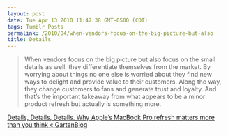 ```yaml
---
layout: post
date: Tue Apr 13 2010 11:47:38 GMT-0500 (CDT)
tags: Tumblr Posts
permalink: /2010/04/when-vendors-focus-on-the-big-picture-but-also
title: Details
---
```


> When vendors focus on the big picture but also focus on the small details as well, they differentiate themselves from the market. By worrying about things no one else is worried about they find new ways to delight and provide value to their customers. Along the way, they change customers to fans and generate trust and loyalty. And that’s the important takeaway from what appears to be a minor product refresh but actually is something more.

[Details, Details, Details. Why Apple’s MacBook Pro refresh matters more than you think « GartenBlog](http://gartenblog.net/2010/04/13/details-details-details-why-apples-macbook-pro-refresh-matters-more-than-you-think/)
